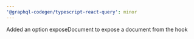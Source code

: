 ```yaml
---
'@graphql-codegen/typescript-react-query': minor
---
```


Added an option exposeDocument to expose a document from the hook
